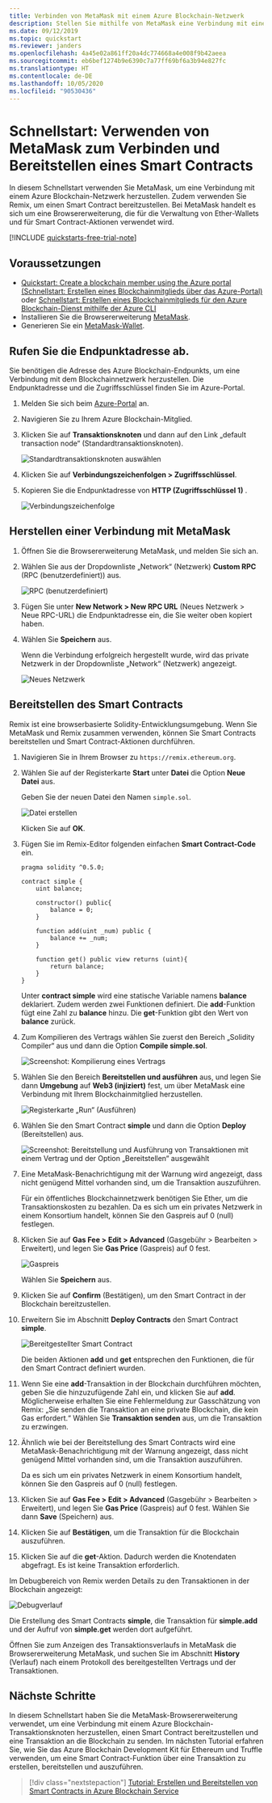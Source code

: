 ```yaml
---
title: Verbinden von MetaMask mit einem Azure Blockchain-Netzwerk
description: Stellen Sie mithilfe von MetaMask eine Verbindung mit einem Azure Blockchain-Netzwerk her, und stellen Sie einen Smart Contract bereit.
ms.date: 09/12/2019
ms.topic: quickstart
ms.reviewer: janders
ms.openlocfilehash: 4a45e02a861ff20a4dc774668a4e008f9b42aeea
ms.sourcegitcommit: eb6bef1274b9e6390c7a77ff69bf6a3b94e827fc
ms.translationtype: HT
ms.contentlocale: de-DE
ms.lasthandoff: 10/05/2020
ms.locfileid: "90530436"
---
```

# <a name="quickstart-use-metamask-to-connect-and-deploy-a-smart-contract"></a>Schnellstart: Verwenden von MetaMask zum Verbinden und Bereitstellen eines Smart Contracts

In diesem Schnellstart verwenden Sie MetaMask, um eine Verbindung mit einem Azure Blockchain-Netzwerk herzustellen. Zudem verwenden Sie Remix, um einen Smart Contract bereitzustellen. Bei MetaMask handelt es sich um eine Browsererweiterung, die für die Verwaltung von Ether-Wallets und für Smart Contract-Aktionen verwendet wird.

[!INCLUDE [quickstarts-free-trial-note](../../../includes/quickstarts-free-trial-note.md)]

## <a name="prerequisites"></a>Voraussetzungen

* [Quickstart: Create a blockchain member using the Azure portal (Schnellstart: Erstellen eines Blockchainmitglieds über das Azure-Portal)](create-member.md) oder [Schnellstart: Erstellen eines Blockchainmitglieds für den Azure Blockchain-Dienst mithilfe der Azure CLI](create-member-cli.md)
* Installieren Sie die Browsererweiterung [MetaMask](https://metamask.io).
* Generieren Sie ein [MetaMask-Wallet](https://metamask.zendesk.com/hc/en-us/articles/360015488971-New-to-MetaMask-Learn-How-to-Setup-MetaMask-the-First-Time).

## <a name="get-endpoint-address"></a>Rufen Sie die Endpunktadresse ab.

Sie benötigen die Adresse des Azure Blockchain-Endpunkts, um eine Verbindung mit dem Blockchainnetzwerk herzustellen. Die Endpunktadresse und die Zugriffsschlüssel finden Sie im Azure-Portal.

1. Melden Sie sich beim [Azure-Portal](https://portal.azure.com) an.
1. Navigieren Sie zu Ihrem Azure Blockchain-Mitglied.
1. Klicken Sie auf **Transaktionsknoten** und dann auf den Link „default transaction node“ (Standardtransaktionsknoten).

    ![Standardtransaktionsknoten auswählen](./media/connect-metamask/transaction-nodes.png)

1. Klicken Sie auf **Verbindungszeichenfolgen > Zugriffsschlüssel**.
1. Kopieren Sie die Endpunktadresse von **HTTP (Zugriffsschlüssel 1)** .

    ![Verbindungszeichenfolge](./media/connect-metamask/connection-string.png)

## <a name="connect-metamask"></a>Herstellen einer Verbindung mit MetaMask

1. Öffnen Sie die Browsererweiterung MetaMask, und melden Sie sich an.
1. Wählen Sie aus der Dropdownliste „Network“ (Netzwerk) **Custom RPC** (RPC (benutzerdefiniert)) aus.

    ![RPC (benutzerdefiniert)](./media/connect-metamask/custom-rpc.png)

1. Fügen Sie unter **New Network > New RPC URL** (Neues Netzwerk > Neue RPC-URL) die Endpunktadresse ein, die Sie weiter oben kopiert haben.
1. Wählen Sie **Speichern** aus.

    Wenn die Verbindung erfolgreich hergestellt wurde, wird das private Netzwerk in der Dropdownliste „Network“ (Netzwerk) angezeigt.

    ![Neues Netzwerk](./media/connect-metamask/new-network.png)

## <a name="deploy-smart-contract"></a>Bereitstellen des Smart Contracts

Remix ist eine browserbasierte Solidity-Entwicklungsumgebung. Wenn Sie MetaMask und Remix zusammen verwenden, können Sie Smart Contracts bereitstellen und Smart Contract-Aktionen durchführen.

1. Navigieren Sie in Ihrem Browser zu `https://remix.ethereum.org`.
1. Wählen Sie auf der Registerkarte **Start** unter **Datei** die Option **Neue Datei** aus.

    Geben Sie der neuen Datei den Namen `simple.sol`.

    ![Datei erstellen](./media/connect-metamask/create-file.png)

    Klicken Sie auf **OK**.
1. Fügen Sie im Remix-Editor folgenden einfachen **Smart Contract-Code** ein.

    ```solidity
    pragma solidity ^0.5.0;
             
    contract simple {
        uint balance;
                 
        constructor() public{
            balance = 0;
        }
                 
        function add(uint _num) public {
            balance += _num;
        }
                 
        function get() public view returns (uint){
            return balance;
        }
    }
    ```

    Unter **contract simple** wird eine statische Variable namens **balance** deklariert. Zudem werden zwei Funktionen definiert. Die **add**-Funktion fügt eine Zahl zu **balance** hinzu. Die **get**-Funktion gibt den Wert von **balance** zurück.
1. Zum Kompilieren des Vertrags wählen Sie zuerst den Bereich „Solidity Compiler“ aus und dann die Option **Compile simple.sol**.

    ![Screenshot: Kompilierung eines Vertrags](./media/connect-metamask/compile.png)

1. Wählen Sie den Bereich **Bereitstellen und ausführen** aus, und legen Sie dann **Umgebung** auf **Web3 (injiziert)** fest, um über MetaMask eine Verbindung mit Ihrem Blockchainmitglied herzustellen.

    ![Registerkarte „Run“ (Ausführen)](./media/connect-metamask/injected-web3.png)

1. Wählen Sie den Smart Contract **simple** und dann die Option **Deploy** (Bereitstellen) aus.

    ![Screenshot: Bereitstellung und Ausführung von Transaktionen mit einem Vertrag und der Option „Bereitstellen“ ausgewählt](./media/connect-metamask/deploy.png)


1. Eine MetaMask-Benachrichtigung mit der Warnung wird angezeigt, dass nicht genügend Mittel vorhanden sind, um die Transaktion auszuführen.

    Für ein öffentliches Blockchainnetzwerk benötigen Sie Ether, um die Transaktionskosten zu bezahlen. Da es sich um ein privates Netzwerk in einem Konsortium handelt, können Sie den Gaspreis auf 0 (null) festlegen.

1.  Klicken Sie auf **Gas Fee > Edit > Advanced** (Gasgebühr > Bearbeiten > Erweitert), und legen Sie **Gas Price** (Gaspreis) auf 0 fest.

    ![Gaspreis](./media/connect-metamask/gas-price.png)

    Wählen Sie **Speichern** aus.

1. Klicken Sie auf **Confirm** (Bestätigen), um den Smart Contract in der Blockchain bereitzustellen.
1. Erweitern Sie im Abschnitt **Deploy Contracts** den Smart Contract **simple**.

    ![Bereitgestellter Smart Contract](./media/connect-metamask/deployed-contract.png)

    Die beiden Aktionen **add** und **get** entsprechen den Funktionen, die für den Smart Contract definiert wurden.

1. Wenn Sie eine **add**-Transaktion in der Blockchain durchführen möchten, geben Sie die hinzuzufügende Zahl ein, und klicken Sie auf **add**. Möglicherweise erhalten Sie eine Fehlermeldung zur Gasschätzung von Remix: „Sie senden die Transaktion an eine private Blockchain, die kein Gas erfordert.“ Wählen Sie **Transaktion senden** aus, um die Transaktion zu erzwingen.
1. Ähnlich wie bei der Bereitstellung des Smart Contracts wird eine MetaMask-Benachrichtigung mit der Warnung angezeigt, dass nicht genügend Mittel vorhanden sind, um die Transaktion auszuführen.

    Da es sich um ein privates Netzwerk in einem Konsortium handelt, können Sie den Gaspreis auf 0 (null) festlegen.

1. Klicken Sie auf **Gas Fee > Edit > Advanced** (Gasgebühr > Bearbeiten > Erweitert), und legen Sie **Gas Price** (Gaspreis) auf 0 fest. Wählen Sie dann **Save** (Speichern) aus.
1. Klicken Sie auf **Bestätigen**, um die Transaktion für die Blockchain auszuführen.
1. Klicken Sie auf die **get**-Aktion. Dadurch werden die Knotendaten abgefragt. Es ist keine Transaktion erforderlich.

Im Debugbereich von Remix werden Details zu den Transaktionen in der Blockchain angezeigt:

![Debugverlauf](./media/connect-metamask/debug.png)

Die Erstellung des Smart Contracts **simple**, die Transaktion für **simple.add** und der Aufruf von **simple.get** werden dort aufgeführt.

Öffnen Sie zum Anzeigen des Transaktionsverlaufs in MetaMask die Browsererweiterung MetaMask, und suchen Sie im Abschnitt **History** (Verlauf) nach einem Protokoll des bereitgestellten Vertrags und der Transaktionen.

## <a name="next-steps"></a>Nächste Schritte

In diesem Schnellstart haben Sie die MetaMask-Browsererweiterung verwendet, um eine Verbindung mit einem Azure Blockchain-Transaktionsknoten herzustellen, einen Smart Contract bereitzustellen und eine Transaktion an die Blockchain zu senden. Im nächsten Tutorial erfahren Sie, wie Sie das Azure Blockchain Development Kit für Ethereum und Truffle verwenden, um eine Smart Contract-Funktion über eine Transaktion zu erstellen, bereitstellen und auszuführen.

> [!div class="nextstepaction"]
> [Tutorial: Erstellen und Bereitstellen von Smart Contracts in Azure Blockchain Service](send-transaction.md)